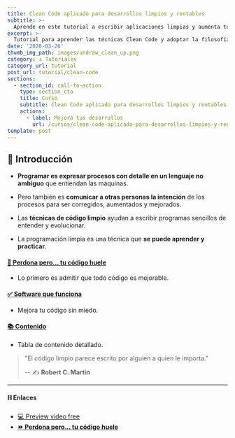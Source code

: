 ```yaml
---
title: Clean Code aplicado para desarrollos limpios y rentables
subtitle: >-
  Aprende en este tutorial a escribir aplicaciones limpias y aumenta tu valor.
excerpt: >-
  Tutorial para aprender las técnicas Clean Code y adoptar la filosofía Software Craftmanship.
date: '2020-03-26'
thumb_img_path: images/undraw_clean_up.png
category: 🔝 Tutoriales
category_url: tutorial
post_url: tutorial/clean-code
sections:
  - section_id: call-to-action
    type: section_cta
    title: Curso
    subtitle: Clean Code aplicado para desarrollos limpios y rentables.
    actions:
      - label: Mejora tus desarrollos
        url: /cursos/clean-code-aplicado-para-desarrollos-limpios-y-rentables/
template: post
---
```


## 🏁 Introducción

- **Programar es expresar procesos con detalle en un lenguaje no ambiguo**  que entiendan las máquinas.

- Pero también es **comunicar a otras personas la intención** de los procesos para ser corregidos, aumentados y mejorados.

- Las **técnicas de código limpio** ayudan a escribir programas sencillos de entender y evolucionar.

- La programación limpia es una técnica que **se puede aprender y practicar.**


#### [🤢 Perdona pero... tu código huele](/tutorial/clean-code/perdona_pero_tu_codigo_huele)

- Lo primero es admitir que todo código es mejorable.

#### [✅ Software que funciona](/tutorial/clean-code/software_que_funciona)

- Mejora tu código sin miedo.

#### [📚 Contenido](/tutorial/clean-code/contenido)

- Tabla de contenido detallado.

> "El código limpio parece escrito por alguien a quien le importa."
>
> -- ✍️ **Robert C. Martin**

---

#### ⛓ Enlaces
- [💻 Preview video free](https://aula.bitademy.com/courses/codigo-limpio/lectures/13651775)
- [**⏩ Perdona pero... tu código huele**](/tutorial/clean-code/perdona_pero_tu_codigo_huele)